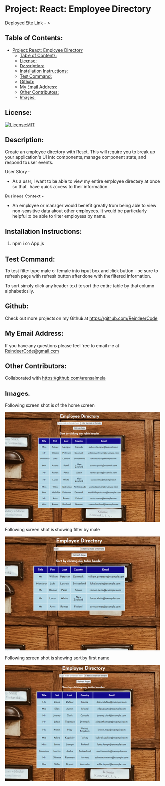 # Project: React: Employee Directory

  Deployed Site Link - > 


## Table of Contents: 
- [Project: React: Employee Directory](#project-react-employee-directory)
  - [Table of Contents:](#table-of-contents)
  - [License:](#license)
  - [Description:](#description)
  - [Installation Instructions:](#installation-instructions)
  - [Test Command:](#test-command)
  - [Github:](#github)
  - [My Email Address:](#my-email-address)
  - [Other Contributors:](#other-contributors)
  - [Images:](#images)

## License:
[![License:MIT](https://img.shields.io/badge/License-MIT-yellow.svg)](https://opensource.org/licenses/MIT)

## Description:
Create an employee directory with React. This will require you to break up your application's UI into components, manage component state, and respond to user events.

User Story -
* As a user, I want to be able to view my entire employee directory at once so that I have quick access to their information.

Business Context -
* An employee or manager would benefit greatly from being able to view non-sensitive data about other employees. It would be particularly helpful to be able to filter employees by name.

## Installation Instructions: 
1) npm i on App.js


## Test Command: 
To test filter type male or female into input box and click button - be sure to refresh page with refresh button after done with the filtered information.

To sort simply click any header text to sort the entire table by that column alphabetically.

## Github: 
Check out more projects on my Github at https://github.com/ReindeerCode

## My Email Address:
If you have any questions please feel free to email me at ReindeerCode@gmail.com

## Other Contributors:
Collaborated with https://github.com/arensalmela

## Images:

Following screen shot is of the home screen

![Project Screenshot](./src/assets/home.png)

Following screen shot is showing filter by male

![Project Screenshot](./src/assets/male.png)

Following screen shot is showing sort by first name

![Project Screenshot](./src/assets/sort.png)







